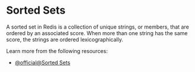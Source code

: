 # Sorted Sets

A sorted set in Redis is a collection of unique strings, or members, that are ordered by an associated score. When more than one string has the same score, the strings are ordered lexicographically.

Learn more from the following resources:

- [@official@Sorted Sets](https://redis.io/docs/latest/develop/data-types/sorted-sets/)